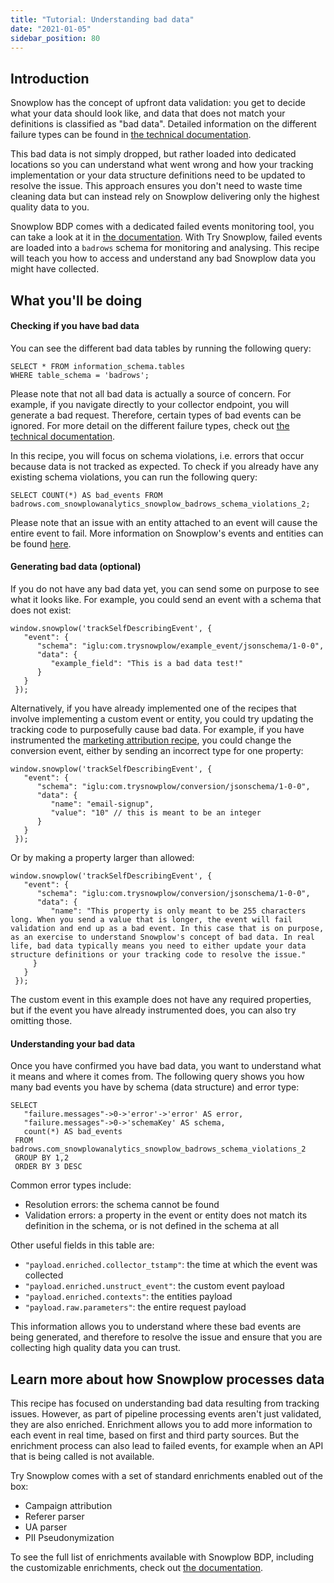 ```yaml
---
title: "Tutorial: Understanding bad data"
date: "2021-01-05"
sidebar_position: 80
---
```


## Introduction

Snowplow has the concept of upfront data validation: you get to decide what your data should look like, and data that does not match your definitions is classified as "bad data". Detailed information on the different failure types can be found in [the technical documentation](/docs/migrated/managing-data-quality/failed-events/understanding-failed-events/).

This bad data is not simply dropped, but rather loaded into dedicated locations so you can understand what went wrong and how your tracking implementation or your data structure definitions need to be updated to resolve the issue. This approach ensures you don't need to waste time cleaning data but can instead rely on Snowplow delivering only the highest quality data to you.

Snowplow BDP comes with a dedicated failed events monitoring tool, you can take a look at it in [the documentation](/docs/migrated/managing-data-quality/failed-events/failed-events-in-the-ui/). With Try Snowplow, failed events are loaded into a `badrows` schema for monitoring and analysing. This recipe will teach you how to access and understand any bad Snowplow data you might have collected.

## What you'll be doing

#### Checking if you have bad data

You can see the different bad data tables by running the following query:

```
SELECT * FROM information_schema.tables
WHERE table_schema = 'badrows';
```

Please note that not all bad data is actually a source of concern. For example, if you navigate directly to your collector endpoint, you will generate a bad request. Therefore, certain types of bad events can be ignored. For more detail on the different failure types, check out [the technical documentation](/docs/migrated/managing-data-quality/failed-events/understanding-failed-events/).

In this recipe, you will focus on schema violations, i.e. errors that occur because data is not tracked as expected. To check if you already have any existing schema violations, you can run the following query:

```
SELECT COUNT(*) AS bad_events FROM badrows.com_snowplowanalytics_snowplow_badrows_schema_violations_2;
```

Please note that an issue with an entity attached to an event will cause the entire event to fail. More information on Snowplow's events and entities can be found [here](/docs/migrated/understanding-tracking-design/understanding-events-entities/).

#### Generating bad data (optional)

If you do not have any bad data yet, you can send some on purpose to see what it looks like. For example, you could send an event with a schema that does not exist:

```
window.snowplow('trackSelfDescribingEvent', {
   "event": {
      "schema": "iglu:com.trysnowplow/example_event/jsonschema/1-0-0",
      "data": {
         "example_field": "This is a bad data test!"
      }
   }
 });
```

Alternatively, if you have already implemented one of the recipes that involve implementing a custom event or entity, you could try updating the tracking code to purposefully cause bad data. For example, if you have instrumented the [marketing attribution recipe](/docs/migrated/try-snowplow/recipes/recipe-marketing-attribution/), you could change the conversion event, either by sending an incorrect type for one property:

```
window.snowplow('trackSelfDescribingEvent', {
   "event": {
      "schema": "iglu:com.trysnowplow/conversion/jsonschema/1-0-0",
      "data": {
         "name": "email-signup",
         "value": "10" // this is meant to be an integer
      }
   }
 });
```

Or by making a property larger than allowed:

```
window.snowplow('trackSelfDescribingEvent', {
   "event": {
      "schema": "iglu:com.trysnowplow/conversion/jsonschema/1-0-0",
      "data": {
         "name": "This property is only meant to be 255 characters long. When you send a value that is longer, the event will fail validation and end up as a bad event. In this case that is on purpose, as an exercise to understand Snowplow's concept of bad data. In real life, bad data typically means you need to either update your data structure definitions or your tracking code to resolve the issue."
     }
   }
 });
```

The custom event in this example does not have any required properties, but if the event you have already instrumented does, you can also try omitting those.

#### Understanding your bad data

Once you have confirmed you have bad data, you want to understand what it means and where it comes from. The following query shows you how many bad events you have by schema (data structure) and error type:

```
SELECT
   "failure.messages"->0->'error'->'error' AS error,
   "failure.messages"->0->'schemaKey' AS schema,
   count(*) AS bad_events
 FROM badrows.com_snowplowanalytics_snowplow_badrows_schema_violations_2
 GROUP BY 1,2
 ORDER BY 3 DESC
```

Common error types include:

- Resolution errors: the schema cannot be found
- Validation errors: a property in the event or entity does not match its definition in the schema, or is not defined in the schema at all

Other useful fields in this table are:

- `"payload.enriched.collector_tstamp"`: the time at which the event was collected
- `"payload.enriched.unstruct_event"`: the custom event payload
- `"payload.enriched.contexts"`: the entities payload
- `"payload.raw.parameters"`: the entire request payload

This information allows you to understand where these bad events are being generated, and therefore to resolve the issue and ensure that you are collecting high quality data you can trust.

## Learn more about how Snowplow processes data

This recipe has focused on understanding bad data resulting from tracking issues. However, as part of pipeline processing events aren't just validated, they are also enriched. Enrichment allows you to add more information to each event in real time, based on first and third party sources. But the enrichment process can also lead to failed events, for example when an API that is being called is not available.

Try Snowplow comes with a set of standard enrichments enabled out of the box:

- Campaign attribution
- Referer parser
- UA parser
- PII Pseudonymization

To see the full list of enrichments available with Snowplow BDP, including the customizable enrichments, check out [the documentation](/docs/migrated/enriching-your-data/available-enrichments/).
